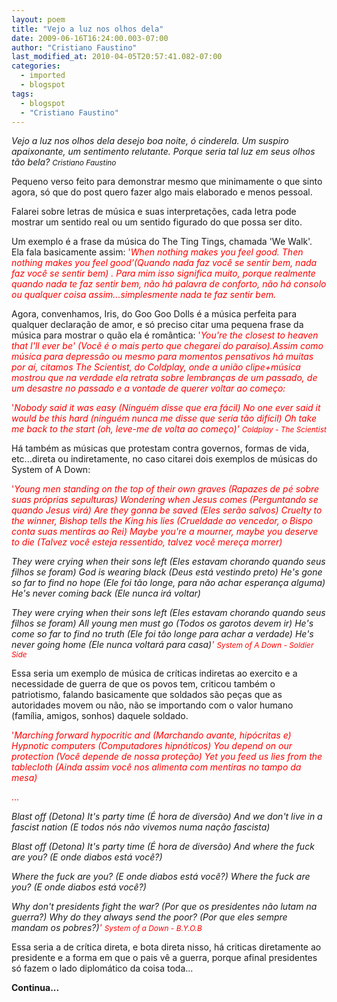 ```yaml
---
layout: poem
title: "Vejo a luz nos olhos dela"
date: 2009-06-16T16:24:00.003-07:00
author: "Cristiano Faustino"
last_modified_at: 2010-04-05T20:57:41.082-07:00
categories:
  - imported
  - blogspot
tags:
  - blogspot
  - "Cristiano Faustino"
---
```


<span style="font-style: italic;">Vejo a luz nos olhos dela
<span style="font-style: italic;">desejo boa noite, ó cinderela.
<span style="font-style: italic;">Um suspiro apaixonante,
<span style="font-style: italic;">um sentimento relutante.
<span style="font-style: italic;">Porque seria tal luz em seus olhos tão bela?
<span style="font-size:85%;">Cristiano Faustino

Pequeno verso feito para demonstrar mesmo que minimamente o que sinto agora, só que do post quero fazer algo mais elaborado e menos pessoal.

Falarei sobre letras de música e suas interpretações, cada letra pode mostrar um sentido real ou um sentido figurado do que possa ser dito.

Um exemplo é a frase da música do The Ting Tings, chamada 'We Walk'. Ela fala basicamente assim: <span style="color: rgb(255, 0, 0);">'<span style="font-style: italic;">When nothing makes you feel good. Then nothing makes you feel good<span style="color: rgb(255, 0, 0);">'(Quando nada faz você se sentir bem, nada faz você se sentir bem) . Para mim isso significa muito, porque realmente quando nada te faz sentir bem, não há palavra de conforto, não há consolo ou qualquer coisa assim...simplesmente nada te faz sentir bem.

Agora, convenhamos, Iris, do Goo Goo Dolls é a música perfeita para qualquer declaração de amor, e só preciso citar uma pequena frase da música para mostrar o quão ela é romântica: <span style="color: rgb(255, 0, 0);">'<span style="font-style: italic;">You're the closest to heaven that I'll ever be<span style="color: rgb(255, 0, 0);">' (Você é o mais perto que chegarei do paraíso).Assim como música para depressão ou mesmo para momentos pensativos há muitas por aí, citamos The Scientist, do Coldplay, onde a união clipe+música mostrou que na verdade ela retrata sobre lembranças de um passado, de um desastre no passado e a vontade de querer voltar ao começo:

<span style="color: rgb(255, 0, 0);">'<span style="font-style: italic;">Nobody said it was easy (Ninguém disse que era fácil)
<span style="font-style: italic;">No one ever said it would be this hard (ninguém nunca me disse que seria tão difícil)
<span style="font-style: italic;">Oh take me back to the start (oh, leve-me de volta ao começo)<span style="color: rgb(255, 0, 0);">'
<span style="font-size:85%;">Coldplay - The Scientist

Há também as músicas que protestam contra governos, formas de vida, etc...direta ou indiretamente, no caso citarei dois exemplos de músicas do System of A Down:

<span style="color: rgb(255, 0, 0);">'<span style="font-style: italic;">Young men standing on the top of their own graves (Rapazes de pé sobre suas próprias sepulturas)
<span style="font-style: italic;">Wondering when Jesus comes (Perguntando se quando Jesus virá)
<span style="font-style: italic;">Are they gonna be saved (Eles serão salvos)
<span style="font-style: italic;">Cruelty to the winner, Bishop tells the King his lies (Crueldade ao vencedor, o Bispo conta suas mentiras ao Rei)
<span style="font-style: italic;">Maybe you're a mourner, maybe you deserve to die (Talvez você esteja ressentido, talvez você mereça morrer)

<span style="font-style: italic;">They were crying when their sons left (<span style="font-style: italic;">Eles estavam chorando quando seus filhos se foram)
<span style="font-style: italic;">God is wearing black (Deus está vestindo preto)
<span style="font-style: italic;">He's gone so far to find no hope (Ele foi tão longe, para não achar esperança alguma)
<span style="font-style: italic;">He's never coming back (Ele nunca irá voltar)

<span style="font-style: italic;">They were crying when their sons left (Eles estavam chorando quando seus filhos se foram)
<span style="font-style: italic;">All young men must go (Todos os garotos devem ir)
<span style="font-style: italic;">He's come so far to find no truth (Ele foi tão longe para achar a verdade)
<span style="font-style: italic;">He's never going home (Ele nunca voltará para casa)<span style="color: rgb(255, 0, 0);">'
<span style="font-size:85%;">System of A Down - Soldier Side

Essa seria um exemplo de música de críticas indiretas ao exercito e a necessidade de guerra de que os povos tem, criticou também o patriotismo, falando basicamente que soldados são peças que as autoridades movem ou não, não se importando com o valor humano (família, amigos, sonhos) daquele soldado.

<span style="color: rgb(255, 0, 0);">'<span style="font-style: italic;">Marching forward hypocritic and (Marchando avante, hipócritas e)
<span style="font-style: italic;">Hypnotic computers (Computadores hipnóticos)
<span style="font-style: italic;">You depend on our protection (Você depende de nossa proteção)
<span style="font-style: italic;">Yet you feed us lies from the tablecloth (Ainda assim você nos alimenta com mentiras no tampo da mesa)

<span style="color: rgb(255, 0, 0);">...

<span style="font-style: italic;">Blast off (Detona)
<span style="font-style: italic;">It's party time (É hora de diversão)
<span style="font-style: italic;">And we don't live in a fascist nation (E todos nós não vivemos numa nação fascista)

<span style="font-style: italic;">Blast off (Detona)
<span style="font-style: italic;">It's party time (É hora de diversão)
<span style="font-style: italic;">And where the fuck are you? (E onde diabos está você?)

<span style="font-style: italic;">Where the fuck are you? (E onde diabos está você?)
<span style="font-style: italic;">Where the fuck are you? (E onde diabos está você?)

<span style="font-style: italic;">Why don't presidents fight the war? (Por que os presidentes não lutam na guerra?)
<span style="font-style: italic;">Why do they always send the poor? (Por que eles sempre mandam os pobres?)<span style="color: rgb(255, 0, 0);">'
<span style="font-size:85%;">System of a Down - B.Y.O.B

Essa seria a de crítica direta, e bota direta nisso, há criticas diretamente ao presidente e a forma em que o pais vê a guerra, porque afinal presidentes só fazem o lado diplomático da coisa toda...

<span style="font-weight: bold;">Continua...